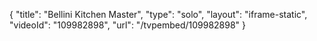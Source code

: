 {
    "title": "Bellini Kitchen Master",
    "type": "solo",
    "layout": "iframe-static",
    "videoId": "109982898",
    "url": "\/tvpembed\/109982898"
}